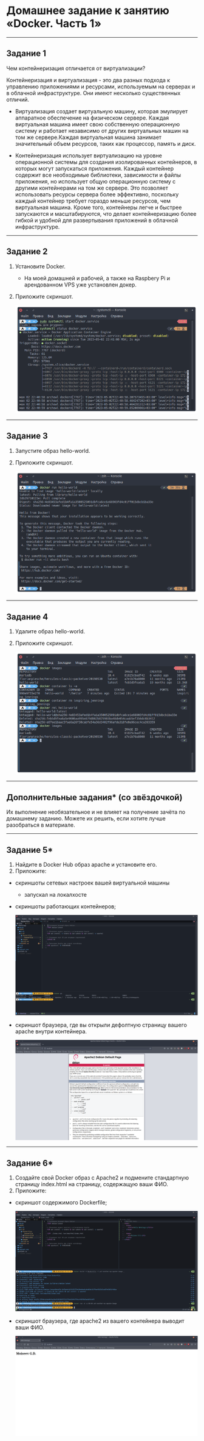 # Домашнее задание к занятию «Docker. Часть 1»

---

## Задание 1

Чем контейнеризация отличается от виртуализации?

Контейнеризация и виртуализация - это два разных подхода к управлению приложениями и ресурсами, используемым на серверах и в облачной инфраструктуре. Они имеют несколько существенных отличий.

- Виртуализация создает виртуальную машину, которая эмулирует аппаратное обеспечение на физическом сервере. Каждая виртуальная машина имеет свою собственную операционную систему и работает независимо от других виртуальных машин на том же сервере.Каждая виртуальная машина занимает значительный объем ресурсов, таких как процессор, память и диск.

- Контейнеризация использует виртуализацию на уровне операционной системы для создания изолированных контейнеров, в которых могут запускаться приложения. Каждый контейнер содержит все необходимые библиотеки, зависимости и файлы приложения, но использует общую операционную систему с другими контейнерами на том же сервере. Это позволяет использовать ресурсы сервера более эффективно, поскольку каждый контейнер требует гораздо меньше ресурсов, чем виртуальная машина. Кроме того, контейнеры легче и быстрее запускаются и масштабируются, что делает контейнеризацию более гибкой и удобной для развертывания приложений в облачной инфраструктуре.

---

## Задание 2

1. Установите Docker.
   - На моей домашней и рабочей, а также на Raspbery Pi и арендованном VPS уже установлен докер.
2. Приложите скриншот.

   ![alter_text](images/task_1.png "Докер")

---

## Задание 3

1. Запустите образ hello-world.
2. Приложите скриншот.

   ![alter_text](images/task_2.png "Hello Wolrd")

---

## Задание 4

1. Удалите образ hello-world.
2. Приложите скриншот.

   ![alter_text](images/task_3.png "Образ удалён")

---

## Дополнительные задания\* (со звёздочкой)

Их выполнение необязательное и не влияет на получение зачёта по домашнему заданию. Можете их решить, если хотите лучше разобраться в материале.

---

## Задание 5\*

1. Найдите в Docker Hub образ apache и установите его.
1. Приложите:

- скриншоты сетевых настроек вашей виртуальной машины

  - запускал на локалхосте

- скриншоты работающих контейнеров;

   ![alter_text](images/task_5_2.png "Контейнер с апачем")

- скриншот браузера, где вы открыли дефолтную страницу вашего apache внутри контейнера.

   ![alter_text](images/task_5_1.png "Браузер")

---

## Задание 6\*

1. Создайте свой Docker образ с Apache2 и подмените стандартную страницу index.html на страницу, содержащую ваши ФИО.
1. Приложите:

- скриншот содержимого Dockerfile;

   ![alter_text](images/task_6_1.png "Докерфайл")

- скриншот браузера, где apache2 из вашего контейнера выводит ваши ФИО.

   ![alter_text](images/task_6_2.png "Браузер")
